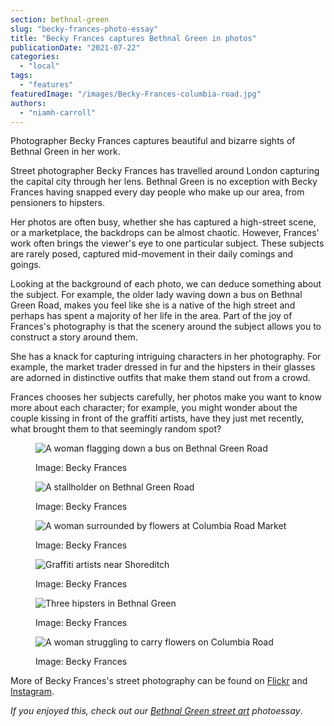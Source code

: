 ```yaml
---
section: bethnal-green
slug: "becky-frances-photo-essay"
title: "Becky Frances captures Bethnal Green in photos"
publicationDate: "2021-07-22"
categories: 
  - "local"
tags: 
  - "features"
featuredImage: "/images/Becky-Frances-columbia-road.jpg"
authors: 
  - "niamh-carroll"
---
```


Photographer Becky Frances captures beautiful and bizarre sights of Bethnal Green in her work.

Street photographer Becky Frances has travelled around London capturing the capital city through her lens. Bethnal Green is no exception with Becky Frances having snapped every day people who make up our area, from pensioners to hipsters.

Her photos are often busy, whether she has captured a high-street scene, or a marketplace, the backdrops can be almost chaotic. However, Frances' work often brings the viewer's eye to one particular subject. These subjects are rarely posed, captured mid-movement in their daily comings and goings.

Looking at the background of each photo, we can deduce something about the subject. For example, the older lady waving down a bus on Bethnal Green Road, makes you feel like she is a native of the high street and perhaps has spent a majority of her life in the area. Part of the joy of Frances's photography is that the scenery around the subject allows you to construct a story around them.

She has a knack for capturing intriguing characters in her photography. For example, the market trader dressed in fur and the hipsters in their glasses are adorned in distinctive outfits that make them stand out from a crowd.

Frances chooses her subjects carefully, her photos make you want to know more about each character; for example, you might wonder about the couple kissing in front of the graffiti artists, have they just met recently, what brought them to that seemingly random spot?

<figure>

![A woman flagging down a bus on Bethnal Green Road](/images/Becky-Frances-Woman-at-BG-bus-stop.jpg)

<figcaption>

Image: Becky Frances

</figcaption>

</figure>

<figure>

![A stallholder on Bethnal Green Road](/images/24026550049_5163415664_b.jpg)

<figcaption>

Image: Becky Frances

</figcaption>

</figure>

<figure>

![A woman surrounded by flowers at Columbia Road Market](/images/Screenshot-67.jpg)

<figcaption>

Image: Becky Frances

</figcaption>

</figure>

<figure>

![Graffiti artists near Shoreditch](/images/Screenshot-68.jpg)

<figcaption>

Image: Becky Frances

</figcaption>

</figure>

<figure>

![Three hipsters in Bethnal Green](/images/becky-frances-three-hipsters.jpg)

<figcaption>

Image: Becky Frances

</figcaption>

</figure>

<figure>

![A woman struggling to carry flowers on Columbia Road](/images/Becky-Frances-columbia-road.jpg)

<figcaption>

Image: Becky Frances

</figcaption>

</figure>

More of Becky Frances's street photography can be found on [Flickr](https://www.flickr.com/photos/pollybluerocks/) and [Instagram](https://www.instagram.com/becky_frances/?hl=en-gb).

_If you enjoyed this, check out our [Bethnal Green street art](https://bethnalgreenlondon.co.uk/street-art-in-bethnal-green/) photoessay_.

